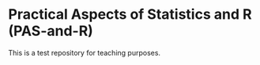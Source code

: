 # Practical Aspects of Statistics and R (PAS-and-R)

This is a test repository for teaching purposes.
